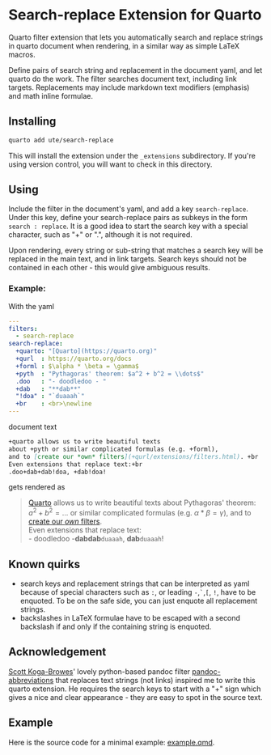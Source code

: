 # Search-replace Extension for Quarto

Quarto filter extension that lets you automatically search and replace strings in quarto document when rendering, in a similar way as simple LaTeX macros.

Define pairs of search string and replacement in the document yaml, and let quarto do the work. The filter searches document text, including link targets. Replacements may include markdown text modifiers (emphasis) and math inline formulae.


## Installing

```bash
quarto add ute/search-replace
```

This will install the extension under the `_extensions` subdirectory.
If you're using version control, you will want to check in this directory.

## Using

Include the filter in the document's yaml, and add a key `search-replace`. Under this key, define your search-replace pairs as subkeys in the form `search : replace`. It is a good idea to start the search key with a special character, such as "+" or ".", although it is not required.

Upon rendering, every string or sub-string that matches a search key will be replaced in the main text, and in link targets. Search keys should not be contained in each other - this would give ambiguous results.

### Example:
With the yaml
```yaml
---
filters:
  - search-replace
search-replace:
  +quarto: "[Quarto](https://quarto.org)"
  +qurl  : https://quarto.org/docs
  +forml : $\alpha * \beta = \gamma$
  +pyth  : "Pythagoras' theorem: $a^2 + b^2 = \\dots$"
  .doo   : "- doodledoo - "
  +dab   : "**dab**"
  "!doa" : "`duaaah`"
  +br    : <br>\newline
---  
```
document text
```md
+quarto allows us to write beautiful texts 
about +pyth or similar complicated formulas (e.g. +forml), 
and to [create our *own* filters](+qurl/extensions/filters.html). +br
Even extensions that replace text:+br
.doo+dab+dab!doa, +dab!doa!
```
gets rendered as

> [Quarto](https://quarto.org) allows us to write beautiful texts about Pythagoras' theorem: $a^2 + b^2 = \dots$ or similar complicated formulas (e.g. $\alpha * \beta = \gamma$), and to [create our *own* filters](https://quarto.org/docs/extensions/filters.html). <br> 
Even extensions that replace text:<br>
\- doodledoo -**dabdab**`duaaah`, **dab**`duaaah`!

## Known quirks

- search keys and replacement strings that can be interpreted as yaml because of special characters such as `:`,  or leading  `-`,`` ` ``,`[`, `!`, have to be enquoted. To be on the safe side, you can just enquote all replacement strings.
- backslashes in LaTeX formulae have to be escaped with a second backslash if and only if the containing string is enquoted.

## Acknowledgement

 [Scott Koga-Browes](https://github.com/scokobro)' lovely python-based pandoc filter [pandoc-abbreviations](https://github.com/scokobro/pandoc-abbreviations) that replaces text strings (not links) inspired me to write this quarto extension. He requires the search keys to start with a "+" sign which gives a nice and clear appearance - they are easy to spot in the source text.

## Example

Here is the source code for a minimal example: [example.qmd](example.qmd).

